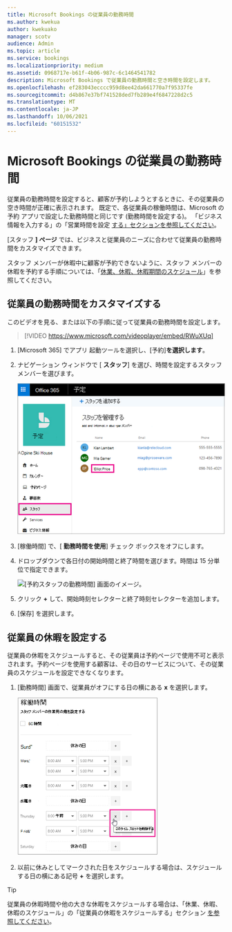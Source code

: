 ```yaml
---
title: Microsoft Bookings の従業員の勤務時間
ms.author: kwekua
author: kwekuako
manager: scotv
audience: Admin
ms.topic: article
ms.service: bookings
ms.localizationpriority: medium
ms.assetid: 0968717e-b61f-4b06-987c-6c1464541782
description: Microsoft Bookings で従業員の勤務時間と空き時間を設定します。
ms.openlocfilehash: ef283043ecccc959d8ee42da661770a7f95337fe
ms.sourcegitcommit: d4b867e37bf741528ded7fb289e4f6847228d2c5
ms.translationtype: MT
ms.contentlocale: ja-JP
ms.lasthandoff: 10/06/2021
ms.locfileid: "60151532"
---
```

# <a name="employee-working-hours-in-microsoft-bookings"></a>Microsoft Bookings の従業員の勤務時間

従業員の勤務時間を設定すると、顧客が予約しようとするときに、その従業員の空き時間が正確に表示されます。 既定で、各従業員の稼働時間は、Microsoft の予約 アプリで設定した勤務時間と同じです (勤務時間を設定する)。 「ビジネス情報を入力する」の「営業時間を設定 [する」セクションを参照してください](enter-business-information.md)。

[スタッフ **] ページ** では、ビジネスと従業員のニーズに合わせて従業員の勤務時間をカスタマイズできます。

スタッフ メンバーが休暇中に顧客が予約できないように、スタッフ メンバーの休暇を予約する手順については、「[休業、休暇、休暇期間のスケジュール](schedule-closures-time-off-vacation.md)」を参照してください。

## <a name="customize-employee-working-hours"></a>従業員の勤務時間をカスタマイズする

このビデオを見る、または以下の手順に従って従業員の勤務時間を設定します。

> [!VIDEO https://www.microsoft.com/videoplayer/embed/RWuXUq]

1. [Microsoft 365] でアプリ 起動ツールを選択し、[予約]**を選択します**。

1. ナビゲーション ウィンドウで [ **スタッフ**] を選び、時間を設定するスタッフ メンバーを選びます。

   ![名前が強調表示された [予約] スタッフ画面のイメージ。](../media/bookings-staff-name-highlight.png)

1. [稼働時間] で、[ **勤務時間を使用**] チェック ボックスをオフにします。

1. ドロップダウンで各日付の開始時間と終了時間を選びます。時間は 15 分単位で指定できます。

   ![[予約スタッフの勤務時間] 画面のイメージ。](../media/bookings-staff-hours.png)

1. クリック **+** して、開始時刻セレクターと終了時刻セレクターを追加します。

1. [保存] を選択します。

## <a name="set-an-employees-days-off"></a>従業員の休暇を設定する

従業員の休暇をスケジュールすると、その従業員は予約ページで使用不可と表示されます。予約ページを使用する顧客は、その日のサービスについて、その従業員のスケジュールを設定できなくなります。

1. [勤務時間] 画面で、従業員がオフにする日の横にある **x** を選択します。

   ![x ボタンの上にマウスを移動した [予約スタッフの勤務時間] 画面のイメージ。](../media/bookings-staff-time-off.png)

1. 以前に休みとしてマークされた日をスケジュールする場合は、スケジュールする日の横にある記号 **+** を選択します。

> [!TIP]
> 従業員の休暇時間や他の大きな休暇をスケジュールする場合は、「休業、休暇、休暇のスケジュール」の「従業員の休暇をスケジュールする」セクション [を参照してください](schedule-closures-time-off-vacation.md#schedule-employee-time-off)。
